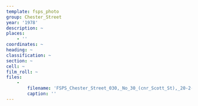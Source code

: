 ```yaml
---
template: fsps_photo
group: Chester_Street
year: '1978'
description: ~
places:
    - ''
coordinates: ~
heading: ~
classification: ~
section: ~
cell: ~
film_roll: ~
files:
    -
        filename: 'FSPS_Chester_Street_030,_No_30_(cnr_Scott_St),_20-2-C,_1978.png'
        caption: ''
---
```

